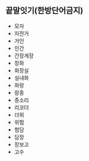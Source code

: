## 끝말잇기(한방단어금지)

- 모자
- 자전거
- 거인
- 인간
- 간장게장
- 장화
- 화장실
- 실내화
- 화랑
- 랑종
- 종소리
- 리코더
- 더위
- 위험
- 험담
- 담장
- 장보고
- 고수